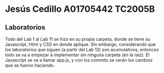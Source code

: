 # Jesús Cedillo A01705442 TC2005B

## Laboratorios 
Todo del Lab 1 al Lab 11 se hizo en su propia carpeta, donde se tiene su Javascript, Html y CSS en donde aplique. Sin embargo, considerando que los laboratorios que siguen (a partir del Lab 12) son acumulativos, entonces todo se va a empezar a implementar sin ninguna carpeta (en la raíz). El Javascript se va a llamar app.js, y con los commits se verán los cambios que se fueron haciendo. 
